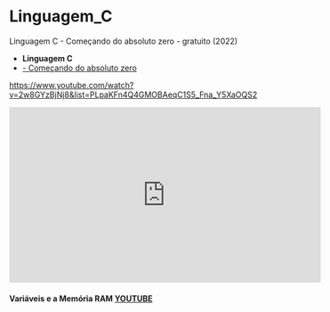 # Linguagem_C
 Linguagem C - Começando do absoluto zero - gratuito (2022)

 - **Linguagem C**
  - [- Começando do absoluto zero ](https://github.com/GersonESS/EstruturadeDados/blob/main/variaveis-e-memoria/codes/variaveis-e-memoria.c)

 https://www.youtube.com/watch?v=2w8GYzBjNj8&list=PLpaKFn4Q4GMOBAeqC1S5_Fna_Y5XaOQS2

 <iframe width="560" height="315" src="https://www.youtube.com/embed/2w8GYzBjNj8?si=pVhGAKkXGHLpOcCg" title="YouTube video player" frameborder="0" allow="accelerometer; autoplay; clipboard-write; encrypted-media; gyroscope; picture-in-picture; web-share" referrerpolicy="strict-origin-when-cross-origin" allowfullscreen></iframe>

 #### Variáveis e a Memória RAM [YOUTUBE ](https://www.youtube.com/watch?v=ucupombJuUM&list=PL3ZslI15yo2r-gHJtjORRMRKMSNRpf7u5&index=1)
 
